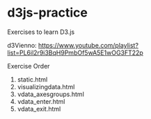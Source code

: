 # d3js-practice
Exercises to learn D3.js

d3Vienno:
https://www.youtube.com/playlist?list=PL6il2r9i3BqH9PmbOf5wA5E1wOG3FT22p

Exercise Order
1. static.html
2. visualizingdata.html
3. vdata_axesgroups.html
4. vdata_enter.html
5. vdata_exit.html

